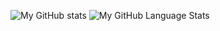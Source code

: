 ![My GitHub stats](https://github-readme-stats.vercel.app/api?username=Lukiwo0&show_icons=true&theme=dracula)
![My GitHub Language Stats](https://github-readme-stats.vercel.app/api/top-langs/?username=Lukiwo0&langs_count=5&theme=tokyonight)
